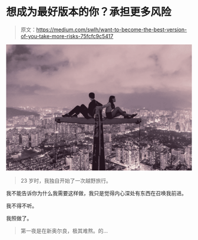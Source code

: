 # 想成为最好版本的你？承担更多风险

> 原文：<https://medium.com/swlh/want-to-become-the-best-version-of-you-take-more-risks-75fcfc9c5417>

![](img/da972d9b5ff1b07af749bbb2cb8e2f81.png)

> 23 岁时，我独自开始了一次越野旅行。

我不能告诉你为什么我需要这样做，我只是觉得内心深处有东西在召唤我前进。

我不得不听。

我照做了。

> 第一夜是在新奥尔良，极其难熬。的…
